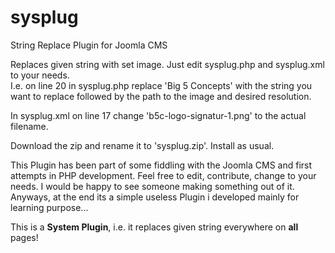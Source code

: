# sysplug
String Replace Plugin for Joomla CMS

Replaces given string with set image. Just edit sysplug.php and sysplug.xml to your needs. 
<br>
I.e. on line 20 in sysplug.php replace 'Big 5 Concepts' with the string you want to replace followed by the path to the image and desired resolution. 

In sysplug.xml on line 17 change 'b5c-logo-signatur-1.png' to the actual filename. 

Download the zip and rename it to 'sysplug.zip'. Install as usual. 

This Plugin has been part of some fiddling with the Joomla CMS and first attempts in PHP development. Feel free to edit, contribute, change to your needs. I would be happy to see someone making something out of it. Anyways, at the end its a simple useless Plugin i developed mainly for learning purpose... 

This is a **System Plugin**, i.e. it replaces given string everywhere on **all** pages!